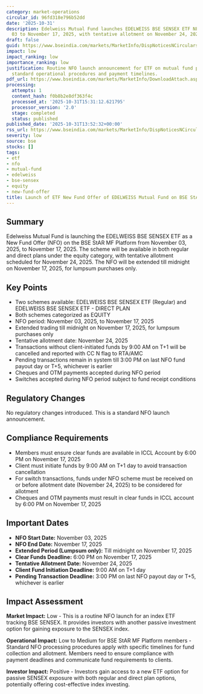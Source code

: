 ```yaml
---
category: market-operations
circular_id: 96fd318e796b52dd
date: '2025-10-31'
description: Edelweiss Mutual Fund launches EDELWEISS BSE SENSEX ETF NFO from November
  03 to November 17, 2025, with tentative allotment on November 24, 2025.
draft: false
guid: https://www.bseindia.com/markets/MarketInfo/DispNoticesNCirculars.aspx?Noticeid={5F7ABCBE-7480-4459-A847-FF8CCE90F1C6}&noticeno=20251031-55&dt=10/31/2025&icount=55&totcount=62&flag=0
impact: low
impact_ranking: low
importance_ranking: low
justification: Routine NFO launch announcement for ETF on mutual fund platform with
  standard operational procedures and payment timelines.
pdf_url: https://www.bseindia.com/markets/MarketInfo/DownloadAttach.aspx?id=20251031-55&attachedId=
processing:
  attempts: 1
  content_hash: f0b8b2e8df363f4c
  processed_at: '2025-10-31T15:31:12.621795'
  processor_version: '2.0'
  stage: completed
  status: published
published_date: '2025-10-31T13:52:32+00:00'
rss_url: https://www.bseindia.com/markets/MarketInfo/DispNoticesNCirculars.aspx?Noticeid={5F7ABCBE-7480-4459-A847-FF8CCE90F1C6}&noticeno=20251031-55&dt=10/31/2025&icount=55&totcount=62&flag=0
severity: low
source: bse
stocks: []
tags:
- etf
- nfo
- mutual-fund
- edelweiss
- bse-sensex
- equity
- new-fund-offer
title: Launch of ETF New Fund Offer of EDELWEISS Mutual Fund on BSE StAR MF Platform
---
```


## Summary

Edelweiss Mutual Fund is launching the EDELWEISS BSE SENSEX ETF as a New Fund Offer (NFO) on the BSE StAR MF Platform from November 03, 2025, to November 17, 2025. The scheme will be available in both regular and direct plans under the equity category, with tentative allotment scheduled for November 24, 2025. The NFO will be extended till midnight on November 17, 2025, for lumpsum purchases only.

## Key Points

- Two schemes available: EDELWEISS BSE SENSEX ETF (Regular) and EDELWEISS BSE SENSEX ETF - DIRECT PLAN
- Both schemes categorized as EQUITY
- NFO period: November 03, 2025, to November 17, 2025
- Extended trading till midnight on November 17, 2025, for lumpsum purchases only
- Tentative allotment date: November 24, 2025
- Transactions without client-initiated funds by 9:00 AM on T+1 will be cancelled and reported with CC N flag to RTA/AMC
- Pending transactions remain in system till 3:00 PM on last NFO fund payout day or T+5, whichever is earlier
- Cheques and OTM payments accepted during NFO period
- Switches accepted during NFO period subject to fund receipt conditions

## Regulatory Changes

No regulatory changes introduced. This is a standard NFO launch announcement.

## Compliance Requirements

- Members must ensure clear funds are available in ICCL Account by 6:00 PM on November 17, 2025
- Client must initiate funds by 9:00 AM on T+1 day to avoid transaction cancellation
- For switch transactions, funds under NFO scheme must be received on or before allotment date (November 24, 2025) to be considered for allotment
- Cheques and OTM payments must result in clear funds in ICCL account by 6:00 PM on November 17, 2025

## Important Dates

- **NFO Start Date:** November 03, 2025
- **NFO End Date:** November 17, 2025
- **Extended Period (Lumpsum only):** Till midnight on November 17, 2025
- **Clear Funds Deadline:** 6:00 PM on November 17, 2025
- **Tentative Allotment Date:** November 24, 2025
- **Client Fund Initiation Deadline:** 9:00 AM on T+1 day
- **Pending Transaction Deadline:** 3:00 PM on last NFO payout day or T+5, whichever is earlier

## Impact Assessment

**Market Impact:** Low - This is a routine NFO launch for an index ETF tracking BSE SENSEX. It provides investors with another passive investment option for gaining exposure to the SENSEX index.

**Operational Impact:** Low to Medium for BSE StAR MF Platform members - Standard NFO processing procedures apply with specific timelines for fund collection and allotment. Members need to ensure compliance with payment deadlines and communicate fund requirements to clients.

**Investor Impact:** Positive - Investors gain access to a new ETF option for passive SENSEX exposure with both regular and direct plan options, potentially offering cost-effective index investing.